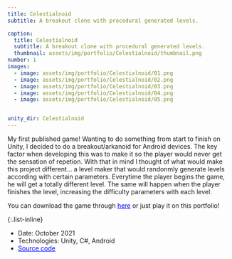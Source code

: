 ```yaml
---
title: Celestialnoid
subtitle: A breakout clone with procedural generated levels.

caption:
  title: Celestialnoid
  subtitle: A breakout clone with procedural generated levels.
  thumbnail: assets/img/portfolio/Celestialnoid/thumbnail.png
number: 1
images: 
  - image: assets/img/portfolio/Celestialnoid/01.png
  - image: assets/img/portfolio/Celestialnoid/02.png
  - image: assets/img/portfolio/Celestialnoid/03.png
  - image: assets/img/portfolio/Celestialnoid/04.png
  - image: assets/img/portfolio/Celestialnoid/05.png


unity_dir: Celestialnoid
---
```

My first published game!
Wanting to do something from start to finish on Unity, I decided to do a breakout/arkanoid for Android devices.
The key factor when developing this was to make it so the player would never get the sensation of repetion.
With that in mind I thought of what would make this project different... a level maker that would randonmly generate levels according with certain parameters.
Everytime the player begins the game, he will get a totally different level. The same will happen when the player finishes the level, increasing the difficulty parameters with each level.

You can download the game through <a href="https://play.google.com/store/apps/details?id=com.JustAnotherGameDev.Celestialnoid" target="_blank" style="color:blue;" rel="external">here</a>
 or just play it on this portfolio!

{:.list-inline}
- Date: October 2021
- Technologies: Unity, C#, Android
- <a href="https://github.com/JoaoVaz21/SuperArkanoid" style="color:blue;">Source code</a>

